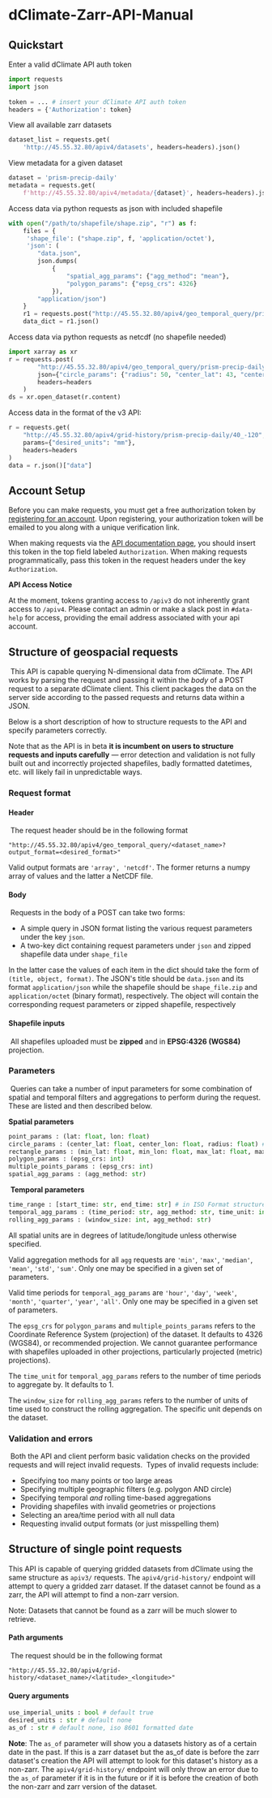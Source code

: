 [zarr_api_addr]: http://45.55.32.80/

# dClimate-Zarr-API-Manual

## Quickstart

Enter a valid dClimate API auth token
``` python
import requests
import json
​
token = ... # insert your dClimate API auth token
headers = {'Authorization': token}
```

View all available zarr datasets
``` python
dataset_list = requests.get(
    'http://45.55.32.80/apiv4/datasets', headers=headers).json()
```

View metadata for a given dataset
``` python
dataset = 'prism-precip-daily'
metadata = requests.get(
    f'http://45.55.32.80/apiv4/metadata/{dataset}', headers=headers).json()
```

Access data via python requests as json with included shapefile
``` python
with open("/path/to/shapefile/shape.zip", "r") as f:
    files = {
     'shape_file': ("shape.zip", f, 'application/octet'),
     'json': (
        "data.json",
        json.dumps(
            {
                "spatial_agg_params": {"agg_method": "mean"},
                "polygon_params": {"epsg_crs": 4326}
            }),
        "application/json")
    }
    r1 = requests.post("http://45.55.32.80/apiv4/geo_temporal_query/prism-precip-daily?output_format=array", files=files, headers=headers)
    data_dict = r1.json()
```

Access data via python requests as netcdf (no shapefile needed)
``` python
import xarray as xr
r = requests.post(
        "http://45.55.32.80/apiv4/geo_temporal_query/prism-precip-daily?output_format=netcdf",
        json={"circle_params": {"radius": 50, "center_lat": 43, "center_lon": -123}},
        headers=headers
    )
ds = xr.open_dataset(r.content)
```

Access data in the format of the v3 API:
``` python
r = requests.get(
    "http://45.55.32.80/apiv4/grid-history/prism-precip-daily/40_-120",
    params={"desired_units": "mm"},
    headers=headers
)
data = r.json()["data"]
```

## Account Setup

Before you can make requests, you must get a free authorization token by [registering for an account](http://45.55.32.80/register). Upon registering, your authorization token will be emailed to you along with a unique verification link.

When making requests via the [API documentation page](http://45.55.32.80/apiv3), you should insert this token in the top field labeled `Authorization`. When making requests programmatically, pass this token in the request headers under the key `Authorization`.

**API Access Notice**

At the moment, tokens granting access to `/apiv3` do not inherently grant access to `/apiv4`. Please contact an admin or make a slack post in `#data-help` for access, providing the email address associated with your api account.

## Structure of geospacial requests
​
This API is capable querying N-dimensional data from dClimate. The API works by parsing the request and passing it within the *body* of a POST request to a separate dClimate client. This client packages the data on the server side according to the passed requests and returns data within a JSON.

Below is a short description of how to structure requests to the API and specify parameters correctly.

Note that as the API is in beta **it is incumbent on users to structure requests and inputs carefully** — error detection and validation is not fully built out and incorrectly projected shapefiles, badly formatted datetimes, etc. will likely fail in unpredictable ways.

### Request format

#### Header
​
The request header should be in the following format

`"http://45.55.32.80/apiv4/geo_temporal_query/<dataset_name>?output_format=<desired_format>"`

Valid output formats are `'array', 'netcdf'`. The former returns a numpy array of values and the latter a NetCDF file.
​

#### Body
​
Requests in the body of a POST can take two forms:
* A simple query in JSON format listing the various request parameters under the key `json`.
* A two-key dict containing request parameters under `json` and zipped shapefile data under `shape_file`

In the latter case the values of each item in the dict should take the form of `(title, object, format)`. The JSON's title should be `data.json` and its format `application/json` while the shapefile should be `shape_file.zip` and `application/octet` (binary format), respectively. The object will contain the corresponding request parameters or zipped shapefile, respectively
​
#### Shapefile inputs 
​
All shapefiles uploaded must be **zipped** and in **EPSG:4326 (WGS84)** projection.
​
### Parameters
​
Queries can take a number of input parameters for some combination of spatial and temporal filters and aggregations to perform during the request. These are listed and then described below.

**Spatial parameters**
``` python
point_params : (lat: float, lon: float)
circle_params : (center_lat: float, center_lon: float, radius: float) # radius in KM
rectangle_params : (min_lat: float, min_lon: float, max_lat: float, max_lon: float)
polygon_params : (epsg_crs: int)
multiple_points_params : (epsg_crs: int)
spatial_agg_params : (agg_method: str)
```
​
**Temporal parameters**
```python
time_range : [start_time: str, end_time: str] # in ISO Format structured as list with two elements
temporal_agg_params : (time_period: str, agg_method: str, time_unit: int)
rolling_agg_params : (window_size: int, agg_method: str)
```

All spatial units are in degrees of latitude/longitude unless otherwise specified.

Valid aggregation methods for all `agg` requests are `'min'`, `'max'`, `'median'`, `'mean'`, `'std'`, `'sum'`. Only one may be specified in a given set of parameters.

Valid time periods for `temporal_agg_params` are `'hour'`, `'day'`, `'week'`, `'month'`, `'quarter'`, `'year'`, `'all'`. Only one may be specified in a given set of parameters.

The `epsg_crs` for `polygon_params` and `multiple_points_params` refers to the Coordinate Reference System (projection) of the dataset. It defaults to 4326 (WGS84), or recommended projection. We cannot guarantee performance with shapefiles uploaded in other projections, particularly projected (metric) projections).

The `time_unit` for `temporal_agg_params` refers to the number of time periods to aggregate by. It defaults to 1. 

The `window_size` for `rolling_agg_params` refers to the number of units of time used to construct the rolling aggregation. The specific unit depends on the dataset.
​
### Validation and errors
​
Both the API and client perform basic validation checks on the provided requests and will reject invalid requests. 
​
Types of invalid requests include:
* Specifying too many points or too large areas
* Specifying multiple geographic filters (e.g. polygon AND circle)
* Specifying temporal _and_ rolling time-based aggregations
* Providing shapefiles with invalid geometries or projections
* Selecting an area/time period with all null data
* Requesting invalid output formats (or just misspelling them)
​
## Structure of single point requests
This API is capable of querying gridded datasets from dClimate using the same structure as `apiv3/` requests. The `apiv4/grid-history/` endpoint will attempt to query a gridded zarr dataset. If the dataset cannot be found as a zarr, the API will attempt to find a non-zarr version.

Note: Datasets that cannot be found as a zarr will be much slower to retrieve.

#### Path arguments
​
The request should be in the following format

`"http://45.55.32.80/apiv4/grid-history/<dataset_name>/<latitude>_<longitude>"`

#### Query arguments

``` python
use_imperial_units : bool # default true
desired_units : str # default none
as_of : str # default none, iso 8601 formatted date
```

**Note**: The `as_of` parameter will show you a datasets history as of a certain date in the past. If this is a zarr dataset but the as_of date is before the zarr dataset's creation the API will attempt to look for this dataset's history as a non-zarr. The `apiv4/grid-history/` endpoint will only throw an error due to the `as_of` parameter if it is in the future or if it is before the creation of both the non-zarr and zarr version of the dataset.